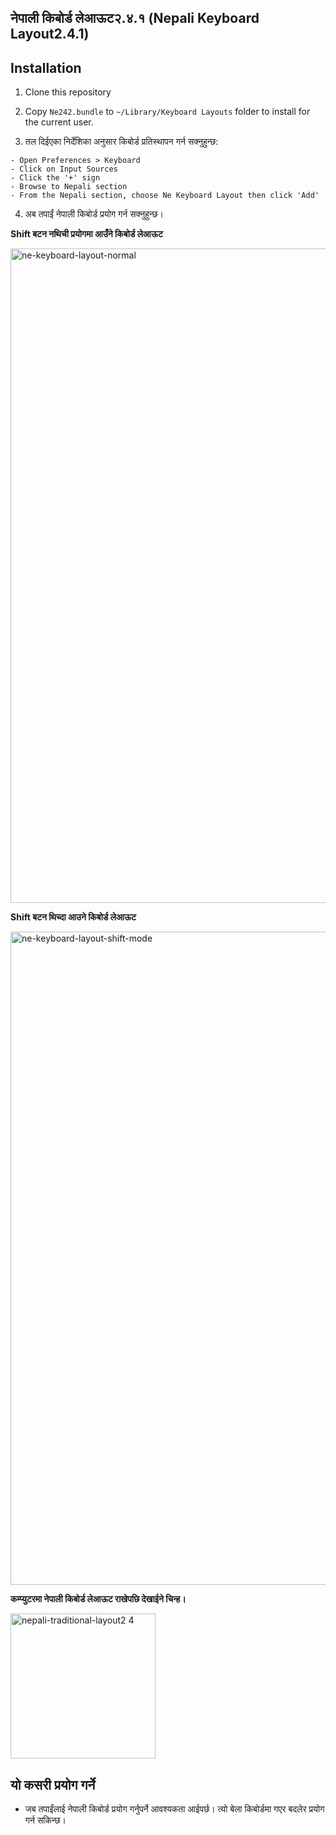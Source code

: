 ## नेपाली किबोर्ड लेआऊट२.४.१ (Nepali Keyboard Layout2.4.1)

## Installation
1) Clone this repository

2) Copy `Ne242.bundle` to `~/Library/Keyboard Layouts` folder to install for the current user.

3) तल दिईएका निर्देशिका अनुसार किबोर्ड प्रतिस्थापन गर्न सक्नुहुन्छ:

```
- Open Preferences > Keyboard
- Click on Input Sources
- Click the '+' sign
- Browse to Nepali section
- From the Nepali section, choose Ne Keyboard Layout then click 'Add'
```

4) अब तपाईं नेपाली किबोर्ड प्रयोग गर्न सक्नुहुन्छ।

**Shift बटन नथिची प्रयोगमा आउँने किबोर्ड लेआऊट**

<img width="1047" alt="ne-keyboard-layout-normal" src="https://user-images.githubusercontent.com/760855/50471232-466a2400-09e6-11e9-9fed-d62891b4e70d.png">

**Shift बटन थिच्दा आउने किबोर्ड लेआऊट**

<img width="1045" alt="ne-keyboard-layout-shift-mode" src="https://user-images.githubusercontent.com/760855/50472258-96e38080-09ea-11e9-9e19-abdfb08efa5a.png">

**कम्प्युटरमा नेपाली किबोर्ड लेआऊट राखेपछि देखाईने चिन्ह।**

<img width="232" alt="nepali-traditional-layout2 4" src="https://user-images.githubusercontent.com/760855/50471234-4702ba80-09e6-11e9-8354-efcba11222c1.png">

## यो कसरी प्रयोग गर्ने
- जब तपाईंलाई नेपाली किबोर्ड प्रयोग गर्नुपर्ने आवश्यकता आईपर्छ। त्यो बेला किबोर्डमा गएर बदलेर प्रयोग गर्न सकिन्छ।
